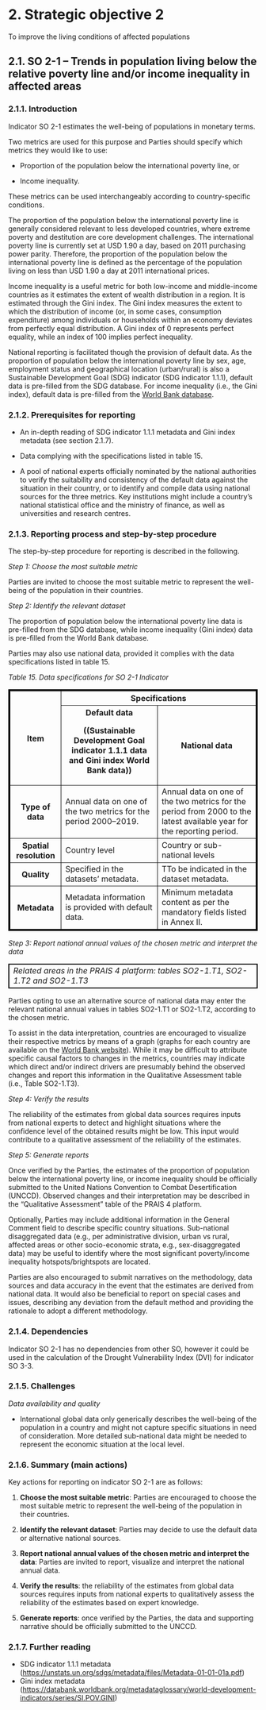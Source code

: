 # 2. Strategic objective 2

To improve the living conditions of affected populations

## 2.1. SO 2-1 – Trends in population living below the relative poverty line and/or income inequality in affected areas

### 2.1.1. Introduction

Indicator SO 2-1 estimates the well-being of populations in monetary terms. 

Two metrics are used for this purpose and Parties should specify which metrics they would like to use: 

- Proportion of the population below the international poverty line, or

- Income inequality.

These metrics can be used interchangeably according to country-specific conditions.

The proportion of the population below the international poverty line is generally considered relevant to less developed countries, where extreme poverty and destitution are core development challenges. The international poverty line is currently set at USD 1.90 a day, based on 2011 purchasing power parity. Therefore, the proportion of the population below the international poverty line is defined as the percentage of the population living on less than USD 1.90 a day at 2011 international prices.

Income inequality is a useful metric for both low-income and middle-income countries as it estimates the extent of wealth distribution in a region. It is estimated through the Gini index. The Gini index measures the extent to which the distribution of income (or, in some cases, consumption expenditure) among individuals or households within an economy deviates from perfectly equal distribution. A Gini index of 0 represents perfect equality, while an index of 100 implies perfect inequality.  

National reporting is facilitated though the provision of default data. As the proportion of population below the international poverty line by sex, age, employment status and geographical location (urban/rural) is also a Sustainable Development Goal (SDG) indicator (SDG indicator 1.1.1), default data is pre-filled from the SDG database. For income inequality (i.e., the Gini index), default data is pre-filled from the [World Bank database](https://data.worldbank.org/indicator/SI.POV.GINI?end=2015&start=1979&view=map). 

### 2.1.2. Prerequisites for reporting

- An in-depth reading of SDG indicator 1.1.1 metadata and Gini index metadata (see section 2.1.7). 

- Data complying with the specifications listed in table 15.

- A pool of national experts officially nominated by the national authorities to verify the suitability and consistency of the default data against the situation in their country, or to identify and compile data using national sources for the three metrics. Key institutions might include a country’s national statistical office and the ministry of finance, as well as universities and research centres.

### 2.1.3. Reporting process and step-by-step procedure

The step-by-step procedure for reporting is described in the following.

_Step 1: Choose the most suitable metric_

Parties are invited to choose the most suitable metric to represent the well-being of the population in their countries.

_Step 2: Identify the relevant dataset_

The proportion of population below the international poverty line data is pre-filled from the SDG database, while income inequality (Gini index) data is pre-filled from the World Bank database. 

Parties may also use national data, provided it complies with the data specifications listed in table 15. 

_Table 15. Data specifications for SO 2-1 Indicator_

<table BORDER=3 BORDERCOLOR=BLACK>
  <tbody>
    <tr>
      <th rowspan=2>Item</th>
      <th colspan=2>Specifications</th>
    </tr>
    <tr>
      <th>Default data<p>((Sustainable Development Goal indicator 1.1.1 data and Gini index World Bank data))</p></th>
      <th>National data</th>
    </tr>
    <tr>
      <th>Type of data</th>
      <td>Annual data on one of the two metrics for the period 2000–2019.</td>
      <td>Annual data on one of the two metrics for the period from 2000 to the latest available year for the reporting period.</td>
    </tr>
    <tr>
      <th>Spatial resolution</th>
      <td>Country level</td>
      <td>Country or sub-national levels</td>
    </tr>
    <tr>
      <th>Quality</th>
      <td>Specified in the datasets’ metadata.</td>
      <td>TTo be indicated in the dataset metadata.</td>
    </tr>
    <tr>
      <th>Metadata</th>
      <td>Metadata information is provided with default data.</td>
      <td>Minimum metadata content as per the mandatory fields listed in Annex II.</td>
    </tr>
  </tbody>
</table>
</p>

_Step 3: Report national annual values of the chosen metric and interpret the data_

<table BORDER=1 BORDERCOLOR=BLACK>
  <tbody>
    <tr>
      <td><I>Related areas in the PRAIS 4 platform: tables SO2-1.T1, SO2-1.T2 and SO2-1.T3</I></td>
    </tr>
  </tbody>
</table>

Parties opting to use an alternative source of national data may enter the relevant national annual values in tables SO2-1.T1 or SO2-1.T2, according to the chosen metric.

To assist in the data interpretation, countries are encouraged to visualize their respective metrics by means of a graph (graphs for each country are available on the [World Bank website](https://datatopics.worldbank.org/sdgs/index.html)).  While it may be difficult to attribute specific causal factors to changes in the metrics, countries may indicate which direct and/or indirect drivers are presumably behind the observed changes and report this information in the Qualitative Assessment table (i.e., Table SO2-1.T3).

_Step 4:  Verify the results_

The reliability of the estimates from global data sources requires inputs from national experts to detect and highlight situations where the confidence level of the obtained results might be low. This input would contribute to a qualitative assessment of the reliability of the estimates. 

_Step 5: Generate reports_

Once verified by the Parties, the estimates of the proportion of population below the international poverty line, or income inequality should be officially submitted to the United Nations Convention to Combat Desertification (UNCCD). Observed changes and their interpretation may be described in the “Qualitative Assessment” table of the PRAIS 4 platform. 

Optionally, Parties may include additional information in the General Comment field to describe specific country situations. Sub-national disaggregated data (e.g., per administrative division, urban vs rural, affected areas or other socio-economic strata, e.g., sex-disaggregated data) may be useful to identify where the most significant poverty/income inequality hotspots/brightspots are located. 

Parties are also encouraged to submit narratives on the methodology, data sources and data accuracy in the event that the estimates are derived from national data. It would also be beneficial to report on special cases and issues, describing any deviation from the default method and providing the rationale to adopt a different methodology.

### 2.1.4. Dependencies

Indicator SO 2-1 has no dependencies from other SO, however it could be used in the calculation of the Drought Vulnerability Index (DVI) for indicator SO 3-3.

### 2.1.5. Challenges 

_Data availability and quality_
- International global data only generically describes the well-being of the population in a country and might not capture specific situations in need of consideration. More detailed sub-national data might be needed to represent the economic situation at the local level. 

### 2.1.6. Summary (main actions)

Key actions for reporting on indicator SO 2-1 are as follows:

1.	**Choose the most suitable metric**: Parties are encouraged to choose the most suitable metric to represent the well-being of the population in their countries.

2.	**Identify the relevant dataset**: Parties may decide to use the default data or alternative national sources.

3.	**Report national annual values of the chosen metric and interpret the data**: Parties are invited to report, visualize and interpret the national annual data.

4.	**Verify the results**: the reliability of the estimates from global data sources requires inputs from national experts to qualitatively assess the reliability of the estimates based on expert knowledge.

5.	**Generate reports**: once verified by the Parties, the data and supporting narrative should be officially submitted to the UNCCD.

### 2.1.7. Further reading

- SDG indicator 1.1.1 metadata (https://unstats.un.org/sdgs/metadata/files/Metadata-01-01-01a.pdf) 
- Gini index metadata (https://databank.worldbank.org/metadataglossary/world-development-indicators/series/SI.POV.GINI)

 

